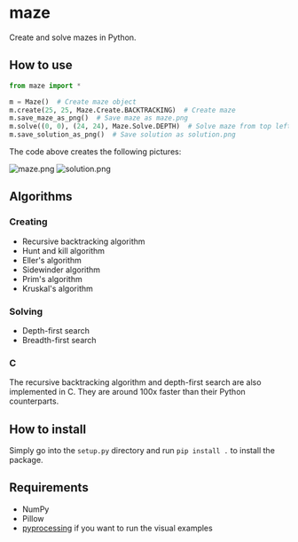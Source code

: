 # maze
Create and solve mazes in Python.

## How to use
```python
from maze import *

m = Maze()  # Create maze object
m.create(25, 25, Maze.Create.BACKTRACKING)  # Create maze
m.save_maze_as_png()  # Save maze as maze.png
m.solve((0, 0), (24, 24), Maze.Solve.DEPTH)  # Solve maze from top left to bottom right
m.save_solution_as_png()  # Save solution as solution.png
```
The code above creates the following pictures:

![maze.png](https://raw.githubusercontent.com/jsmolka/maze/master/example/maze.png) ![solution.png](https://raw.githubusercontent.com/jsmolka/maze/master/example/solution.png)

## Algorithms
### Creating
- Recursive backtracking algorithm
- Hunt and kill algorithm
- Eller's algorithm
- Sidewinder algorithm
- Prim's algorithm
- Kruskal's algorithm

### Solving
- Depth-first search
- Breadth-first search

### C
The recursive backtracking algorithm and depth-first search are also implemented in C. They are around 100x faster than their Python counterparts.

## How to install
Simply go into the ```setup.py``` directory and run ```pip install .``` to install the package.

## Requirements
- NumPy
- Pillow
- [pyprocessing](https://github.com/jsmolka/pyprocessing) if you want to run the visual examples

